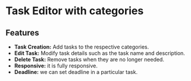 # Task Editor with categories

## Features

- **Task Creation:** Add tasks to the respective categories.
- **Edit Task:** Modify task details such as the task name and description.
- **Delete Task:** Remove tasks when they are no longer needed.
- **Responsive:** it is fully responsive.
- **Deadline:** we can set deadline in a particular task.